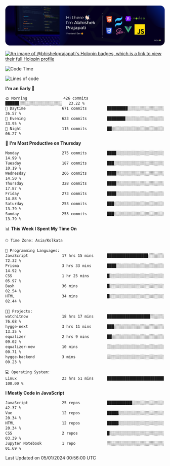 ![Banner](./Header.png)

[![An image of @bhishekprajapati's Holopin badges, which is a link to view their full Holopin profile](https://holopin.me/bhishekprajapati)](https://holopin.io/@bhishekprajapati)

<!--START_SECTION:waka-->
![Code Time](http://img.shields.io/badge/Code%20Time-312%20hrs%2048%20mins-blue)

![Lines of code](https://img.shields.io/badge/From%20Hello%20World%20I%27ve%20Written-1.6%20million%20lines%20of%20code-blue)

**I'm an Early 🐤** 

```text
🌞 Morning                426 commits         ██████░░░░░░░░░░░░░░░░░░░   23.22 % 
🌆 Daytime                671 commits         █████████░░░░░░░░░░░░░░░░   36.57 % 
🌃 Evening                623 commits         ████████░░░░░░░░░░░░░░░░░   33.95 % 
🌙 Night                  115 commits         ██░░░░░░░░░░░░░░░░░░░░░░░   06.27 % 
```
📅 **I'm Most Productive on Thursday** 

```text
Monday                   275 commits         ████░░░░░░░░░░░░░░░░░░░░░   14.99 % 
Tuesday                  187 commits         ███░░░░░░░░░░░░░░░░░░░░░░   10.19 % 
Wednesday                266 commits         ████░░░░░░░░░░░░░░░░░░░░░   14.50 % 
Thursday                 328 commits         ████░░░░░░░░░░░░░░░░░░░░░   17.87 % 
Friday                   273 commits         ████░░░░░░░░░░░░░░░░░░░░░   14.88 % 
Saturday                 253 commits         ███░░░░░░░░░░░░░░░░░░░░░░   13.79 % 
Sunday                   253 commits         ███░░░░░░░░░░░░░░░░░░░░░░   13.79 % 
```


📊 **This Week I Spent My Time On** 

```text
🕑︎ Time Zone: Asia/Kolkata

💬 Programming Languages: 
JavaScript               17 hrs 15 mins      ██████████████████░░░░░░░   72.32 % 
Prisma                   3 hrs 33 mins       ████░░░░░░░░░░░░░░░░░░░░░   14.92 % 
CSS                      1 hr 25 mins        █░░░░░░░░░░░░░░░░░░░░░░░░   05.97 % 
Bash                     36 mins             █░░░░░░░░░░░░░░░░░░░░░░░░   02.54 % 
HTML                     34 mins             █░░░░░░░░░░░░░░░░░░░░░░░░   02.44 % 

🐱‍💻 Projects: 
watchitnow               18 hrs 17 mins      ███████████████████░░░░░░   76.68 % 
hygge-next               3 hrs 11 mins       ███░░░░░░░░░░░░░░░░░░░░░░   13.35 % 
equalizer                2 hrs 9 mins        ██░░░░░░░░░░░░░░░░░░░░░░░   09.02 % 
equalizer-new            10 mins             ░░░░░░░░░░░░░░░░░░░░░░░░░   00.71 % 
hygge-backend            3 mins              ░░░░░░░░░░░░░░░░░░░░░░░░░   00.23 % 

💻 Operating System: 
Linux                    23 hrs 51 mins      █████████████████████████   100.00 % 
```

**I Mostly Code in JavaScript** 

```text
JavaScript               25 repos            ███████████░░░░░░░░░░░░░░   42.37 % 
Vue                      12 repos            █████░░░░░░░░░░░░░░░░░░░░   20.34 % 
HTML                     12 repos            █████░░░░░░░░░░░░░░░░░░░░   20.34 % 
CSS                      2 repos             █░░░░░░░░░░░░░░░░░░░░░░░░   03.39 % 
Jupyter Notebook         1 repo              ░░░░░░░░░░░░░░░░░░░░░░░░░   01.69 % 
```




 Last Updated on 05/01/2024 00:56:00 UTC
<!--END_SECTION:waka-->
<!--
**bhishekprajapati/bhishekprajapati** is a ✨ _special_ ✨ repository because its `README.md` (this file) appears on your GitHub profile.

Here are some ideas to get you started:

- 🔭 I’m currently working on ...
- 🌱 I’m currently learning ...
- 👯 I’m looking to collaborate on ...
- 🤔 I’m looking for help with ...
- 💬 Ask me about ...
- 📫 How to reach me: ...
- 😄 Pronouns: ...
- ⚡ Fun fact: ...
-->
